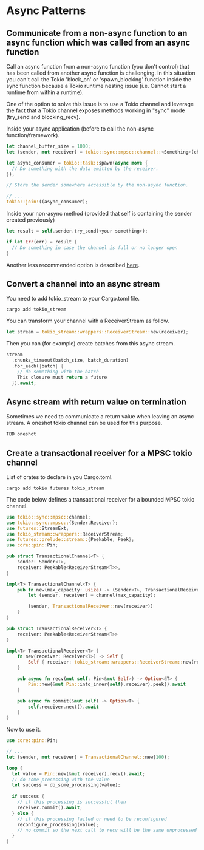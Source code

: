 # Async Patterns

## Communicate from a non-async function to an async function which was called from an async function

Call an async function from a non-async function (you don't control) that has been called from another async function is challenging. In this situation you can't 
call the Tokio 'block_on' or 'spawn_blocking' function inside the sync function because a Tokio runtime nesting issue (i.e. Cannot start a runtime from within a 
runtime).

One of the option to solve this issue is to use a Tokio channel and leverage the fact that a Tokio channel exposes methods working in "sync" mode 
(try_send and blocking_recv).

Inside your async application (before to call the non-async function/framework).
```rust
let channel_buffer_size = 1000;
let (sender, mut receiver) = tokio::sync::mpsc::channel::<Something>(channel_buffer_size);

let async_consumer = tokio::task::spawn(async move {
  // Do something with the data emitted by the receiver. 
});

// Store the sender somewhere accessible by the non-async function. 

// ...
tokio::join!((async_consumer);
```

Inside your non-async method (provided that self is containing the sender created previously) 
```rust
let result = self.sender.try_send(<your something>);

if let Err(err) = result {
  // Do something in case the channel is full or no longer open
}
```

Another less recommended option is described [here](https://stackoverflow.com/a/66280983/2028877).


## Convert a channel into an async stream

You need to add tokio_stream to your Cargo.toml file.
```shell
cargo add tokio_stream
```

You can transform your channel with a ReceiverStream as follow.
```rust
let stream = tokio_stream::wrappers::ReceiverStream::new(receiver);
```

Then you can (for example) create batches from this async stream.
```rust
stream
  .chunks_timeout(batch_size, batch_duration)
  .for_each(|batch| {
    // do something with the batch
    This closure must return a future
  }).await;
```


## Async stream with return value on termination

Sometimes we need to communicate a return value when leaving an async stream.
A oneshot tokio channel can be used for this purpose.
```rust
TBD oneshot
```

## Create a transactional receiver for a MPSC tokio channel

List of crates to declare in you Cargo.toml.
```shell
cargo add tokio futures tokio_stream
```

The code below defines a transactional receiver for a bounded MPSC tokio channel.

```rust
use tokio::sync::mpsc::channel;
use tokio::sync::mpsc::{Sender,Receiver};
use futures::StreamExt;
use tokio_stream::wrappers::ReceiverStream;
use futures::prelude::stream::{Peekable, Peek};
use core::pin::Pin;

pub struct TransactionalChannel<T> {
    sender: Sender<T>,
    receiver: Peekable<ReceiverStream<T>>,
}

impl<T> TransactionalChannel<T> {
    pub fn new(max_capacity: usize) -> (Sender<T>, TransactionalReceiver<T>) {
        let (sender, receiver) = channel(max_capacity);

        (sender, TransactionalReceiver::new(receiver))
    }
}

pub struct TransactionalReceiver<T> {
    receiver: Peekable<ReceiverStream<T>>
}

impl<T> TransactionalReceiver<T> {
    fn new(receiver: Receiver<T>) -> Self {
        Self { receiver: tokio_stream::wrappers::ReceiverStream::new(receiver).peekable() }
    }

    pub async fn recv(mut self: Pin<&mut Self>) -> Option<&T> {
        Pin::new(&mut Pin::into_inner(self).receiver).peek().await
    }

    pub async fn commit(&mut self) -> Option<T> {
        self.receiver.next().await
    }
}
```

Now to use it.
```rust
use core::pin::Pin;

// ...
let (sender, mut receiver) = TransactionalChannel::new(100);

loop {
  let value = Pin::new(&mut receiver).recv().await;
  // do some processing with the value
  let success = do_some_processing(value);
  
  if success {
    // if this processing is successful then 
    receiver.commit().await;
  } else {
    // if this processing failed or need to be reconfigured 
    reconfigure_processing(value);
    // no commit so the next call to recv will be the same unprocessed data
  }  
}
```

